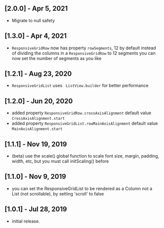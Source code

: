 ## [2.0.0] - Apr 5, 2021

* Migrate to null safety

## [1.3.0] - Apr 4, 2021

* `ResponsiveGridRow` now has property `rowSegments`, 12 by default
instead of dividing the columns in a `ResponsiveGridRow` to 12 segments
you can now set the number of segments as you like

## [1.2.1] - Aug 23, 2020

* `ResponsiveGridList` uses ` ListView.builder` for better performance 

## [1.2.0] - Jun 20, 2020

* added property `ResponsiveGridRow.crossAxisAlignment` default value `CrossAxisAlignment.start`
* added property `ResponsiveGridList.rowMainAxisAlignment` default value `MainAxisAlignment.start`

## [1.1.1] - Nov 19, 2019

* (beta) use the scale() global function to scale font size, margin, padding, width, etc, but you must call initScaling() before

## [1.1.0] - Nov 9, 2019

* you can set the ResponsiveGridList to be rendered as a Column not a List (not scrollable), by setting 'scroll' to false

## [1.0.1] - Jul 28, 2019

* initial release.

